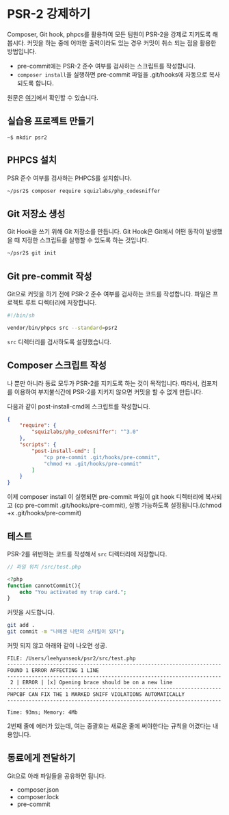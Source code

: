 # PSR-2 강제하기
Composer, Git hook, phpcs를 활용하여 모든 팀원이 PSR-2을 강제로 지키도록 해봅시다. 커밋을 하는 중에 어떠한 출력이라도 있는 경우 커밋이 취소 되는 점을 활용한 방법입니다.

- pre-commit에는 PSR-2 준수 여부를 검사하는 스크립트를 작성합니다.
- `composer install`을 실행하면 pre-commit 파일을 .git/hooks에 자동으로 복사되도록 합니다.

원문은 [여기](http://tech.zumba.com/2014/04/14/control-code-quality/)에서 확인할 수 있습니다.

## 실습용 프로젝트 만들기

```
~$ mkdir psr2
```

## PHPCS 설치

PSR 준수 여부를 검사하는 PHPCS를 설치합니다.

```sh
~/psr2$ composer require squizlabs/php_codesniffer
```

## Git 저장소 생성

Git Hook을 쓰기 위해 Git 저장소를 만듭니다. Git Hook은 Git에서 어떤 동작이 발생했을 때 지정한 스크립트를 실행할 수 있도록 하는 것입니다.

```sh
~/psr2$ git init
```

## Git pre-commit 작성

Git으로 커밋을 하기 전에 PSR-2 준수 여부를 검사하는 코드를 작성합니다. 파일은 프로젝트 루트 디렉터리에 저장합니다.

```sh
#!/bin/sh

vendor/bin/phpcs src --standard=psr2
```

`src` 디렉터리를 검사하도록 설정했습니다.

## Composer 스크립트 작성

나 뿐만 아니라 동료 모두가 PSR-2를 지키도록 하는 것이 목적입니다. 따라서, 컴포저를 이용하여 부지불식간에 PSR-2를 지키지 않으면 커밋을 할 수 없게 만듭니다.

다음과 같이 post-install-cmd에 스크립트를 작성합니다.

```json
{
    "require": {
        "squizlabs/php_codesniffer": "^3.0"
    },
    "scripts": {
        "post-install-cmd": [
            "cp pre-commit .git/hooks/pre-commit",
            "chmod +x .git/hooks/pre-commit"
        ]
    }
}
```

이제 composer install 이 실행되면 pre-commit 파일이 git hook 디렉터리에 복사되고 (cp pre-commit .git/hooks/pre-commit), 실행 가능하도록 설정됩니다.(chmod +x .git/hooks/pre-commit)

## 테스트

PSR-2를 위반하는 코드를 작성해서 `src` 디렉터리에 저장합니다.

```php
// 파일 위치 /src/test.php

<?php
function cannotCommit(){
    echo "You activated my trap card.";
}
```

커밋을 시도합니다.

```sh
git add .
git commit -m "나에겐 나만의 스타일이 있다";
```

커밋 되지 않고 아래와 같이 나오면 성공.

```
FILE: /Users/leehyunseok/psr2/src/test.php
----------------------------------------------------------------------
FOUND 1 ERROR AFFECTING 1 LINE
----------------------------------------------------------------------
 2 | ERROR | [x] Opening brace should be on a new line
----------------------------------------------------------------------
PHPCBF CAN FIX THE 1 MARKED SNIFF VIOLATIONS AUTOMATICALLY
----------------------------------------------------------------------

Time: 93ms; Memory: 4Mb
```

2번째 줄에 에러가 있는데, 여는 중괄호는 새로운 줄에 써야한다는 규칙을 어겼다는 내용입니다.

## 동료에게 전달하기
Git으로 아래 파일들을 공유하면 됩니다.

- composer.json
- composer.lock
- pre-commit
